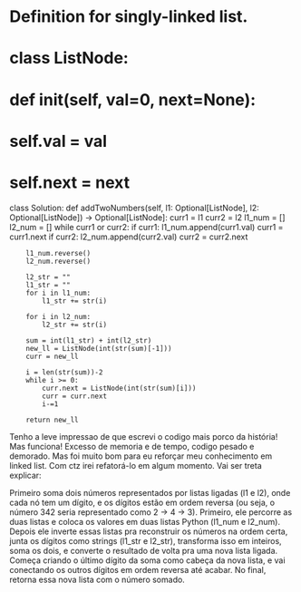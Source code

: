 # Definition for singly-linked list.
# class ListNode:
#     def __init__(self, val=0, next=None):
#         self.val = val
#         self.next = next
class Solution:
    def addTwoNumbers(self, l1: Optional[ListNode], l2: Optional[ListNode]) -> Optional[ListNode]:
        curr1 = l1
        curr2 = l2
        l1_num = []
        l2_num = []
        while curr1 or curr2:
            if curr1:
                l1_num.append(curr1.val)
                curr1 = curr1.next
            if curr2:
                l2_num.append(curr2.val)
                curr2 = curr2.next

        l1_num.reverse()
        l2_num.reverse()

        l2_str = ""
        l1_str = ""
        for i in l1_num:
            l1_str += str(i)

        for i in l2_num:
            l2_str += str(i)
        
        sum = int(l1_str) + int(l2_str)
        new_ll = ListNode(int(str(sum)[-1]))
        curr = new_ll

        i = len(str(sum))-2
        while i >= 0:
            curr.next = ListNode(int(str(sum)[i]))
            curr = curr.next
            i-=1
        
        return new_ll

Tenho a leve impressao de que escrevi o codigo mais porco da história! Mas funciona! Excesso de memoria e de tempo, codigo pesado e demorado. Mas foi muito bom para eu reforçar meu conhecimento em linked list. Com ctz irei refatorá-lo em algum momento. Vai ser treta explicar:

Primeiro soma dois números representados por listas ligadas (l1 e l2), onde cada nó tem um dígito, e os dígitos estão em ordem reversa (ou seja, o número 342 seria representado como 2 → 4 → 3). Primeiro, ele percorre as duas listas e coloca os valores em duas listas Python (l1_num e l2_num). Depois ele inverte essas listas pra reconstruir os números na ordem certa, junta os dígitos como strings (l1_str e l2_str), transforma isso em inteiros, soma os dois, e converte o resultado de volta pra uma nova lista ligada. Começa criando o último dígito da soma como cabeça da nova lista, e vai conectando os outros dígitos em ordem reversa até acabar. No final, retorna essa nova lista com o número somado.